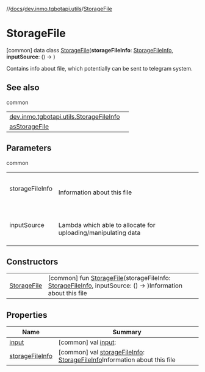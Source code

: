 //[docs](../../../index.md)/[dev.inmo.tgbotapi.utils](../index.md)/[StorageFile](index.md)



# StorageFile  
 [common] data class [StorageFile](index.md)(**storageFileInfo**: [StorageFileInfo](../-storage-file-info/index.md), **inputSource**: () -> )

Contains info about file, which potentially can be sent to telegram system.

   


## See also  
  
common  
  
| | |
|---|---|
| <a name="dev.inmo.tgbotapi.utils/StorageFile///PointingToDeclaration/"></a>[dev.inmo.tgbotapi.utils.StorageFileInfo](../-storage-file-info/index.md)| <a name="dev.inmo.tgbotapi.utils/StorageFile///PointingToDeclaration/"></a>|
| <a name="dev.inmo.tgbotapi.utils/StorageFile///PointingToDeclaration/"></a>[asStorageFile](../as-storage-file.md)| <a name="dev.inmo.tgbotapi.utils/StorageFile///PointingToDeclaration/"></a>|
  


## Parameters  
  
common  
  
| | |
|---|---|
| <a name="dev.inmo.tgbotapi.utils/StorageFile///PointingToDeclaration/"></a>storageFileInfo| <a name="dev.inmo.tgbotapi.utils/StorageFile///PointingToDeclaration/"></a><br><br>Information about this file<br><br>|
| <a name="dev.inmo.tgbotapi.utils/StorageFile///PointingToDeclaration/"></a>inputSource| <a name="dev.inmo.tgbotapi.utils/StorageFile///PointingToDeclaration/"></a><br><br>Lambda which able to allocate  for uploading/manipulating data<br><br>|
  


## Constructors  
  
| | |
|---|---|
| <a name="dev.inmo.tgbotapi.utils/StorageFile/StorageFile/#dev.inmo.tgbotapi.utils.StorageFileInfo#kotlin.Function0[io.ktor.utils.io.core.Input]/PointingToDeclaration/"></a>[StorageFile](-storage-file.md)| <a name="dev.inmo.tgbotapi.utils/StorageFile/StorageFile/#dev.inmo.tgbotapi.utils.StorageFileInfo#kotlin.Function0[io.ktor.utils.io.core.Input]/PointingToDeclaration/"></a> [common] fun [StorageFile](-storage-file.md)(storageFileInfo: [StorageFileInfo](../-storage-file-info/index.md), inputSource: () -> )Information about this file   <br>|


## Properties  
  
|  Name |  Summary | 
|---|---|
| <a name="dev.inmo.tgbotapi.utils/StorageFile/input/#/PointingToDeclaration/"></a>[input](input.md)| <a name="dev.inmo.tgbotapi.utils/StorageFile/input/#/PointingToDeclaration/"></a> [common] val [input](input.md):    <br>|
| <a name="dev.inmo.tgbotapi.utils/StorageFile/storageFileInfo/#/PointingToDeclaration/"></a>[storageFileInfo](storage-file-info.md)| <a name="dev.inmo.tgbotapi.utils/StorageFile/storageFileInfo/#/PointingToDeclaration/"></a> [common] val [storageFileInfo](storage-file-info.md): [StorageFileInfo](../-storage-file-info/index.md)Information about this file   <br>|

